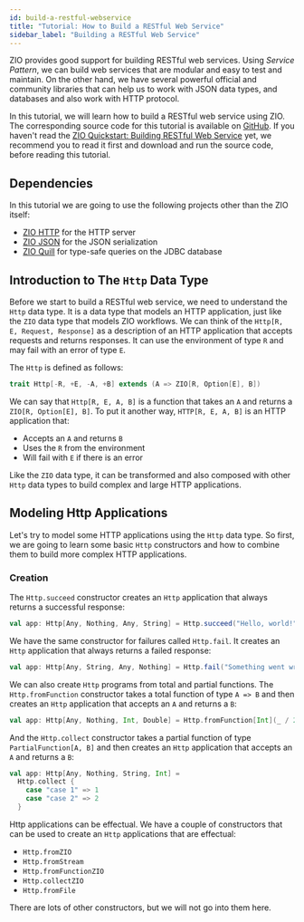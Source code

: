```yaml
---
id: build-a-restful-webservice
title: "Tutorial: How to Build a RESTful Web Service"
sidebar_label: "Building a RESTful Web Service"
---
```


ZIO provides good support for building RESTful web services. Using _Service Pattern_, we can build web services that are modular and easy to test and maintain. On the other hand, we have several powerful official and community libraries that can help us to work with JSON data types, and databases and also work with HTTP protocol.

In this tutorial, we will learn how to build a RESTful web service using ZIO. The corresponding source code for this tutorial is available on [GitHub](https://github.com/zio/zio-quickstart-restful-webservice). If you haven't read the [ZIO Quickstart: Building RESTful Web Service](../quickstarts/build-a-restful-webservice.md) yet, we recommend you to read it first and download and run the source code, before reading this tutorial.

## Dependencies

In this tutorial we are going to use the following projects other than the ZIO itself:

- [ZIO HTTP](https://dream11.github.io/zio-http/) for the HTTP server
- [ZIO JSON](https://zio.github.io/zio-json/) for the JSON serialization
- [ZIO Quill](https://zio.github.io/zio-quill/) for type-safe queries on the JDBC database

## Introduction to The `Http` Data Type

Before we start to build a RESTful web service, we need to understand the `Http` data type. It is a data type that models an HTTP application, just like the `ZIO` data type that models ZIO workflows. We can think of the `Http[R, E, Request, Response]` as a description of an HTTP application that accepts requests and returns responses. It can use the environment of type `R` and may fail with an error of type `E`.

The `Http` is defined as follows:

```scala
trait Http[-R, +E, -A, +B] extends (A => ZIO[R, Option[E], B])
```

We can say that `Http[R, E, A, B]` is a function that takes an `A` and returns a `ZIO[R, Option[E], B]`. To put it another way, `HTTP[R, E, A, B]` is an HTTP application that:
- Accepts an `A` and returns `B`
- Uses the `R` from the environment
- Will fail with `E` if there is an error

Like the `ZIO` data type, it can be transformed and also composed with other `Http` data types to build complex and large HTTP applications.

## Modeling Http Applications

Let's try to model some HTTP applications using the `Http` data type. So first, we are going to learn some basic `Http` constructors and how to combine them to build more complex HTTP applications.

### Creation

The `Http.succeed` constructor creates an `Http` application that always returns a successful response:

```scala
val app: Http[Any, Nothing, Any, String] = Http.succeed("Hello, world!")
```

We have the same constructor for failures called `Http.fail`. It creates an `Http` application that always returns a failed response:

```scala
val app: Http[Any, String, Any, Nothing] = Http.fail("Something went wrong")
```

We can also create `Http` programs from total and partial functions. The `Http.fromFunction` constructor takes a total function of type `A => B` and then creates an `Http` application that accepts an `A` and returns a `B`:

```scala
val app: Http[Any, Nothing, Int, Double] = Http.fromFunction[Int](_ / 2.0)
```

And the `Http.collect` constructor takes a partial function of type `PartialFunction[A, B]` and then creates an `Http` application that accepts an `A` and returns a `B`:

```scala
val app: Http[Any, Nothing, String, Int] =
  Http.collect {
    case "case 1" => 1
    case "case 2" => 2
  }
``` 

Http applications can be effectual. We have a couple of constructors that can be used to create an `Http` applications that are effectual:

- `Http.fromZIO`
- `Http.fromStream`
- `Http.fromFunctionZIO`
- `Http.collectZIO`
- `Http.fromFile`

There are lots of other constructors, but we will not go into them here.
